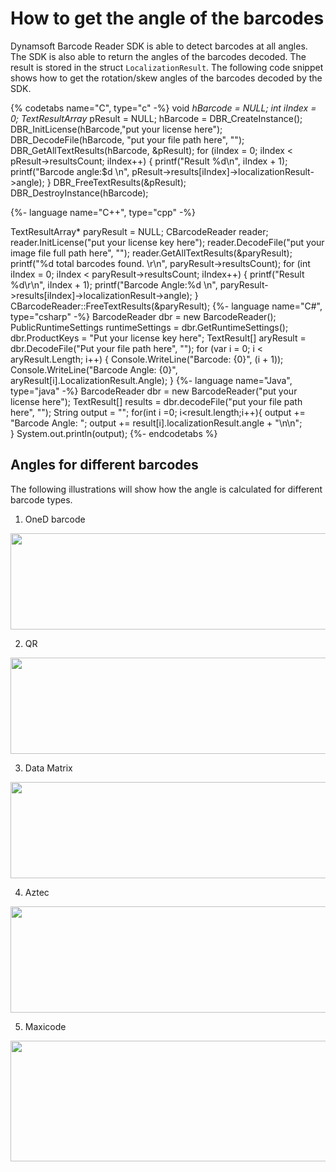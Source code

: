 # How to get the angle of the barcodes

Dynamsoft Barcode Reader SDK is able to detect barcodes at all angles. The SDK is also able to return the angles of the barcodes decoded. The result is stored in the struct `LocalizationResult`. The following code snippet shows how to get the rotation/skew angles of the barcodes decoded by the SDK.

{% codetabs name="C", type="c" -%}
void *hBarcode = NULL;
int iIndex = 0;
TextResultArray* pResult = NULL;
hBarcode = DBR_CreateInstance();
DBR_InitLicense(hBarcode,"put your license here");
DBR_DecodeFile(hBarcode, "put your file path here", "");
DBR_GetAllTextResults(hBarcode, &pResult);
for (iIndex = 0; iIndex < pResult->resultsCount; iIndex++)
{
printf("Result %d\n", iIndex + 1);
printf("Barcode angle:$d \n", pResult->results[iIndex]->localizationResult->angle);
}
DBR_FreeTextResults(&pResult);
DBR_DestroyInstance(hBarcode);

{%- language name="C++", type="cpp" -%}

TextResultArray* paryResult = NULL;
CBarcodeReader reader;
reader.InitLicense("put your license key here");
reader.DecodeFile("put your image file full path here", "");
reader.GetAllTextResults(&paryResult);
printf("%d total barcodes found. \r\n", paryResult->resultsCount);
for (int iIndex = 0; iIndex < paryResult->resultsCount; iIndex++)
{
printf("Result %d\r\n", iIndex + 1);
printf("Barcode Angle:%d \n", paryResult->results[iIndex]->localizationResult->angle);
}
CBarcodeReader::FreeTextResults(&paryResult);
{%- language name="C#", type="csharp" -%}
BarcodeReader dbr = new BarcodeReader();
PublicRuntimeSettings runtimeSettings = dbr.GetRuntimeSettings();
dbr.ProductKeys = "Put your license key here";
TextResult[] aryResult = dbr.DecodeFile("Put your file path here", "");
for (var i = 0; i < aryResult.Length; i++)
{
Console.WriteLine("Barcode: {0}", (i + 1));
Console.WriteLine("Barcode Angle: {0}", aryResult[i].LocalizationResult.Angle);
}
{%- language name="Java", type="java" -%}
BarcodeReader dbr = new BarcodeReader("put your license here");
TextResult[] results = dbr.decodeFile("put your file path here", "");
String output = "";
for(int i =0; i<result.length;i++){
output += "Barcode Angle: ";
output += result[i].localizationResult.angle + "\n\n";                  
}
System.out.println(output);
{%- endcodetabs %}

## Angles for different barcodes

The following illustrations will show how the angle is calculated for different barcode types. 

1. OneD barcode

 <img src="../Images/1D_Angle.png" width="750" height="154"/>

2. QR 

 <img src="../Images/QR_Angle.png" width="550" height="154"/>

3. Data Matrix

 <img src="../Images/DM_Angle.png" width="550" height="154"/>

4. Aztec

 <img src="../Images/Aztec_Angle.png" width="600" height="170"/>

5. Maxicode

 <img src="../Images/Maxicode_Angle.png" width="750" height="193"/>